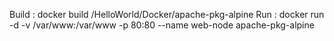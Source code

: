Build : docker build /HelloWorld/Docker/apache-pkg-alpine
Run : docker run -d -v /var/www:/var/www -p 80:80 --name web-node apache-pkg-alpine
